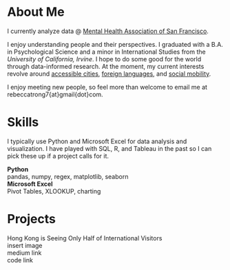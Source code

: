 # About Me
I currently analyze data @ [Mental Health Association of San Francisco](https://www.mentalhealthsf.org/). 

I enjoy understanding people and their perspectives. I graduated with a B.A. in Psychological Science and a minor in International Studies from the *University of California, Irvine*. I hope to do some good for the world through data-informed research. At the moment, my current interests revolve around [accessible cities](https://www.youtube.com/c/NotJustBikes), [foreign languages](https://www.italki.com), and [social mobility](https://opportunityinsights.org/).

I enjoy meeting new people, so feel more than welcome to email me at rebeccatrong7{at}gmail{dot}com. 

# Skills
I typically use Python and Microsoft Excel for data analysis and visualization. I have played with SQL, R, and Tableau in the past so I can pick these up if a project calls for it. 

**Python**    
pandas, numpy, regex, matplotlib, seaborn   
**Microsoft Excel**   
Pivot Tables, XLOOKUP, charting

# Projects
Hong Kong is Seeing Only Half of International Visitors   
insert image    
medium link   
code link   
 
